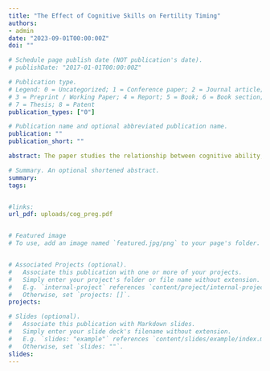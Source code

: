 ```yaml
---
title: "The Effect of Cognitive Skills on Fertility Timing"
authors:
- admin
date: "2023-09-01T00:00:00Z"
doi: ""

# Schedule page publish date (NOT publication's date).
# publishDate: "2017-01-01T00:00:00Z"

# Publication type.
# Legend: 0 = Uncategorized; 1 = Conference paper; 2 = Journal article;
# 3 = Preprint / Working Paper; 4 = Report; 5 = Book; 6 = Book section;
# 7 = Thesis; 8 = Patent
publication_types: ["0"]

# Publication name and optional abbreviated publication name.
publication: ""
publication_short: ""

abstract: The paper studies the relationship between cognitive ability, education outcomes, wages, and fertility timing, focusing on how cognitive ability influences fertility decisions. First, the paper presents empirical evidence on the relationship between cognitive ability, early pregnancies, and pregnancy intention using NLSY79 data. Second, I build and estimate a life cycle model to quantify the importance of cognitive ability, wages, marriage, and education outcomes on women's fertility. To explain the data, the model needs heterogeneous contraception costs by ability, as the relation between cognitive ability with education opportunities and labor opportunity costs can not explain the relation of cognitive ability with fertility timing. Next, I use the model to analyze how decreasing contraception costs affect early pregnancies and women's educational outcomes. Finally, I study the mechanism behind the decline in teen pregnancies during the '90s.

# Summary. An optional shortened abstract.
summary: 
tags:


#links:
url_pdf: uploads/cog_preg.pdf


# Featured image
# To use, add an image named `featured.jpg/png` to your page's folder. 


# Associated Projects (optional).
#   Associate this publication with one or more of your projects.
#   Simply enter your project's folder or file name without extension.
#   E.g. `internal-project` references `content/project/internal-project/index.md`.
#   Otherwise, set `projects: []`.
projects:

# Slides (optional).
#   Associate this publication with Markdown slides.
#   Simply enter your slide deck's filename without extension.
#   E.g. `slides: "example"` references `content/slides/example/index.md`.
#   Otherwise, set `slides: ""`.
slides:
---
```



